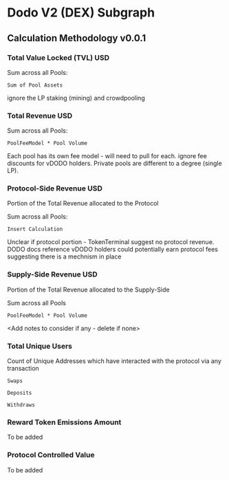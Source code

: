 # Dodo V2 (DEX) Subgraph
## Calculation Methodology v0.0.1

### Total Value Locked (TVL) USD

Sum across all Pools:

`Sum of Pool Assets`

ignore the LP staking (mining) and crowdpooling

### Total Revenue USD

Sum across all Pools:

`PoolFeeModel * Pool Volume`

Each pool has its own fee model - will need to pull for each. ignore fee discounts for vDODO holders. Private pools are different to a degree (single LP).

### Protocol-Side Revenue USD
Portion of the Total Revenue allocated to the Protocol

Sum across all Pools:

`Insert Calculation`

Unclear if protocol portion - TokenTerminal suggest no protocol revenue. DODO docs reference vDODO holders could potentially earn protocol fees suggesting there is a mechnism in place

### Supply-Side Revenue USD
Portion of the Total Revenue allocated to the Supply-Side

Sum across all Pools

`PoolFeeModel * Pool Volume`

<Add notes to consider if any - delete if none>

### Total Unique Users

Count of  Unique Addresses which have interacted with the protocol via any transaction

`Swaps`

`Deposits`

`Withdraws`

###  Reward Token Emissions Amount

To be added

###  Protocol Controlled Value

To be added
